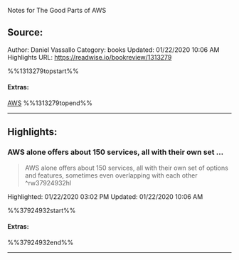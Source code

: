 Notes for The Good Parts of AWS

## Source:
Author: Daniel Vassallo
Category: books
Updated: 01/22/2020 10:06 AM
Highlights URL: https://readwise.io/bookreview/1313279

%%1313279topstart%%
#### Extras:
[AWS](AWS.md)
%%1313279topend%%


 
-----
 ## Highlights:

### AWS alone offers about 150 services, all with their own set ...
>AWS alone offers about 150 services, all with their own set of options and features, sometimes even overlapping with each other ^rw37924932hl


Highlighted: 01/22/2020 03:02 PM
Updated: 01/22/2020 10:06 AM

%%37924932start%%
#### Extras:

%%37924932end%%



------


